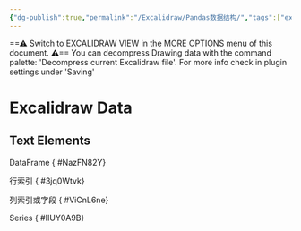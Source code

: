 ```yaml
---
{"dg-publish":true,"permalink":"/Excalidraw/Pandas数据结构/","tags":["excalidraw"]}
---
```


==⚠  Switch to EXCALIDRAW VIEW in the MORE OPTIONS menu of this document. ⚠== You can decompress Drawing data with the command palette: 'Decompress current Excalidraw file'. For more info check in plugin settings under 'Saving'


# Excalidraw Data
## Text Elements
DataFrame
{ #NazFN82Y}


行索引
{ #3jq0Wtvk}


列索引或字段
{ #ViCnL6ne}


Series
{ #IIUY0A9B}


